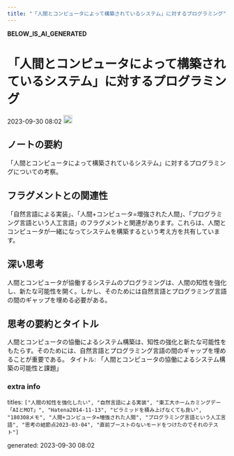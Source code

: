```yaml
---
title: "「人間とコンピュータによって構築されているシステム」に対するプログラミング"
---
```


__BELOW_IS_AI_GENERATED__
# 「人間とコンピュータによって構築されているシステム」に対するプログラミング
 2023-09-30 08:02 <img src='https://scrapbox.io/api/pages/nishio/omni/icon' alt='omni.icon' height="19.5"/>
## ノートの要約
「人間とコンピュータによって構築されているシステム」に対するプログラミングについての考察。

## フラグメントとの関連性
「自然言語による実装」、「人間+コンピュータ=増強された人間」、「プログラミング言語という人工言語」のフラグメントと関連があります。これらは、人間とコンピュータが一緒になってシステムを構築するという考え方を共有しています。

## 深い思考
人間とコンピュータが協働するシステムのプログラミングは、人間の知性を強化し、新たな可能性を開く。しかし、そのためには自然言語とプログラミング言語の間のギャップを埋める必要がある。

## 思考の要約とタイトル
人間とコンピュータの協働によるシステム構築は、知性の強化と新たな可能性をもたらす。そのためには、自然言語とプログラミング言語の間のギャップを埋めることが重要である。
タイトル: 「人間とコンピュータの協働によるシステム構築の可能性と課題」

### extra info
titles: `["人間の知性を強化したい", "自然言語による実装", "東工大ホームカミングデー「AIとMOT」", "Hatena2014-11-13", "ピラミッドを積み上げなくても良い", "180308メモ", "人間+コンピュータ=増強された人間", "プログラミング言語という人工言語", "思考の結節点2023-03-04", "直前ブーストのないモードをつけたのでそれのテスト"]`

generated: 2023-09-30 08:02